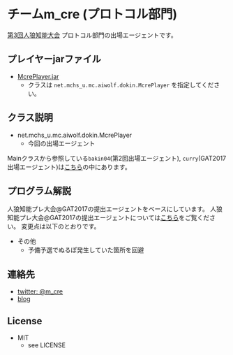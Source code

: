 チームm_cre (プロトコル部門)
====

[第3回人狼知能大会](http://aiwolf.org/3rd-aiwolf-contest) プロトコル部門の出場エージェントです。

## プレイヤーjarファイル

* [McrePlayer.jar](/McrePlayer.jar)
  + クラスは `net.mchs_u.mc.aiwolf.dokin.McrePlayer` を指定してください。

## クラス説明

* net.mchs_u.mc.aiwolf.dokin.McrePlayer
  + 今回の出場エージェント

Mainクラスから参照している`bakin04`(第2回出場エージェント), `curry`(GAT2017出場エージェント)は[こちら](https://github.com/mcre/aiwolf-gat2017/blob/master/McrePlayer.jar)の中にあります。

## プログラム解説

人狼知能プレ大会@GAT2017の提出エージェントをベースにしています。
人狼知能プレ大会@GAT2017の提出エージェントについては[こちら](https://github.com/mcre/aiwolf-gat2017)をご覧ください。
変更点は以下のとおりです。

* その他
  + 予備予選でぬるぽ発生していた箇所を回避

## 連絡先

* [twitter: @m_cre](https://twitter.com/m_cre)
* [blog](http://www.mchs-u.net/mc/)

## License

* MIT
  + see LICENSE